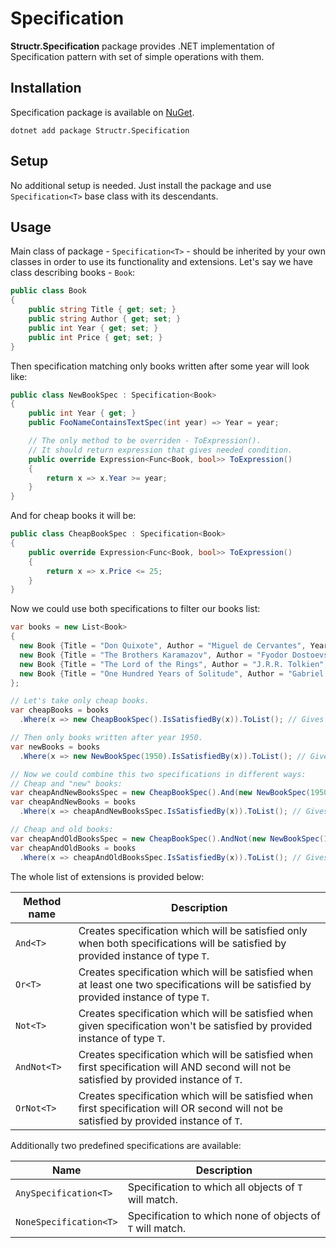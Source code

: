 # Specification

**Structr.Specification** package provides .NET implementation of Specification pattern with set of simple operations with them.

## Installation

Specification package is available on [NuGet](https://www.nuget.org/packages/Structr.Specification/).

```
dotnet add package Structr.Specification
```

## Setup

No additional setup is needed. Just install the package and use `Specification<T>` base class with its descendants.

## Usage

Main class of package - `Specification<T>` - should be inherited by your own classes in order to use its functionality and extensions.
Let's say we have class describing books - `Book`:

```csharp
public class Book
{
    public string Title { get; set; }
    public string Author { get; set; }
    public int Year { get; set; }
    public int Price { get; set; }
}
```

Then specification matching only books written after some year will look like:

```csharp
public class NewBookSpec : Specification<Book>
{
    public int Year { get; }
    public FooNameContainsTextSpec(int year) => Year = year;

    // The only method to be overriden - ToExpression().
    // It should return expression that gives needed condition.
    public override Expression<Func<Book, bool>> ToExpression()
    {
        return x => x.Year >= year;
    }
}
```

And for cheap books it will be:

```csharp
public class CheapBookSpec : Specification<Book>
{
    public override Expression<Func<Book, bool>> ToExpression()
    {
        return x => x.Price <= 25;
    }
}
```

Now we could use both specifications to filter our books list:

```csharp
var books = new List<Book>
{
  new Book {Title = "Don Quixote", Author = "Miguel de Cervantes", Year = 1605, Price = 16},
  new Book {Title = "The Brothers Karamazov", Author = "Fyodor Dostoevsky", Year = 1879, Price = 13},
  new Book {Title = "The Lord of the Rings", Author = "J.R.R. Tolkien", Year = 1954, Price = 32},
  new Book {Title = "One Hundred Years of Solitude", Author = "Gabriel Garcia Marquez", Year = 1967, Price = 21},
};

// Let's take only cheap books.
var cheapBooks = books
  .Where(x => new CheapBookSpec().IsSatisfiedBy(x)).ToList(); // Gives "Don Quixote", "The Brothers Karamazov" and "One Hundred Years of Solitude".

// Then only books written after year 1950.
var newBooks = books
  .Where(x => new NewBookSpec(1950).IsSatisfiedBy(x)).ToList(); // Gives "The Lord of the Rings" and "One Hundred Years of Solitude".

// Now we could combine this two specifications in different ways:
// Cheap and "new" books:
var cheapAndNewBooksSpec = new CheapBookSpec().And(new NewBookSpec(1950));
var cheapAndNewBooks = books
  .Where(x => cheapAndNewBooksSpec.IsSatisfiedBy(x)).ToList(); // Gives only "One Hundred Years of Solitude".

// Cheap and old books:
var cheapAndOldBooksSpec = new CheapBookSpec().AndNot(new NewBookSpec(1950));
var cheapAndOldBooks = books
  .Where(x => cheapAndOldBooksSpec.IsSatisfiedBy(x)).ToList(); // Gives only "Don Quixote" and "The Brothers Karamazov".
```

The whole list of extensions is provided below:

| Method name | Description |
| --- | --- |
| `And<T>` | Creates specification which will be satisfied only when both specifications will be satisfied by provided instance of type `T`. |
| `Or<T>` | Creates specification which will be satisfied when at least one two specifications will be satisfied by provided instance of type `T`. |
| `Not<T>` | Creates specification which will be satisfied when given specification won't be satisfied by provided instance of type `T`. |
| `AndNot<T>` | Creates specification which will be satisfied when first specification will AND second will not be satisfied by provided instance of `T`. |
| `OrNot<T>` | Creates specification which will be satisfied when first specification will OR second will not be satisfied by provided instance of `T`. |

Additionally two predefined specifications are available:

| Name | Description |
| --- | --- |
| `AnySpecification<T>` | Specification to which all objects of `T` will match. |
| `NoneSpecification<T>` | Specification to which none of objects of `T` will match. |